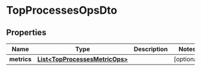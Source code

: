 

# TopProcessesOpsDto


## Properties

Name | Type | Description | Notes
------------ | ------------- | ------------- | -------------
**metrics** | [**List&lt;TopProcessesMetricOps&gt;**](TopProcessesMetricOps.md) |  |  [optional]



